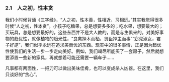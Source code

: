 ### 2.1　人之初，性本贪

我们小时候背诵《三字经》，“人之初，性本善，性相近，习相远。”其实我觉得很多时候“人之初，性本贪”。小孩子吃糖果，总是想要多多的；吃水果，想要最大的；买玩具，总是想要最好的，这些东西并不是大人教的，而是与生俱来的。对美好事物的趋优性，就像植物的趋光性，“良禽择木而栖，贤臣择主而事”“窈窕淑女，君子好逑”，我们似乎永远在追求美而优的东西。现实中的很多事情，正是因为趋优性使我们的生活一步一步走向美好。例如，我们竭尽所能买了一套房子，然后就想要添置一些新的家具，再就想着可能还需要一辆车子……

凡事都有两面性，一把刀可以做出美味佳肴，也可以变成杀人凶器。在这里，我们只谈好的“贪心”。

